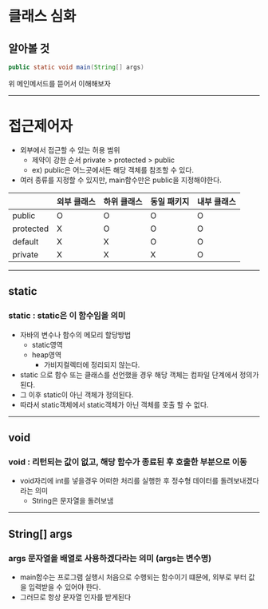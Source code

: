 # 클래스 심화   

## 알아볼 것   

~~~java
public static void main(String[] args)
~~~

위 메인메서드를 뜯어서 이해해보자   

___   

# 접근제어자   

* 외부에서 접근할 수 있는 허용 범위
    * 제약이 강한 순서 private > protected > public  
    * ex) public은 어느곳에서든 해당 객체를 참조할 수 있다.    
* 여러 종류를 지정할 수 있지만, main함수만은 public을 지정해야한다.   

|    |외부 클래스|하위 클래스|동일 패키지|내부 클래스|
|---|---|---|---|---|
public     |O|O|O|O
protected|X|O|O|O
default|X|X|O|O
private|X|X|X|O   

___   

## static   

### static : static은 이 함수임을 의미

* 자바의 변수나 함수의 메모리 할당방법
    * static영역
    * heap영역 
        * 가비지컬렉터에 정리되지 않는다.   
* static 으로 함수 또는 클래스를 선언했을 경우 해당 객체는 컴파일 단계에서 정의가 된다.
* 그 이후 static이 아닌 객체가 정의된다.   
* 따라서 static객체에서 static객체가 아닌 객체를 호출 할 수 없다.   

___   

## void   

### void : 리턴되는 값이 없고, 해당 함수가 종료된 후 호출한 부분으로 이동   

* void자리에 int를 넣을경우 어떠한 처리를 실행한 후 정수형 데이터를 돌려보내겠다 라는 의미   
    * String은 문자열을 돌려보냄   

___   

## String[] args   

### args 문자열을 배열로 사용하겠다라는 의미 (args는 변수명)   

* main함수는 프로그램 실행시 처음으로 수행되는 함수이기 떄문에, 외부로 부터 값을 입력받을 수 있어야 한다.   
* 그러므로 항상 문자열 인자를 받게된다




